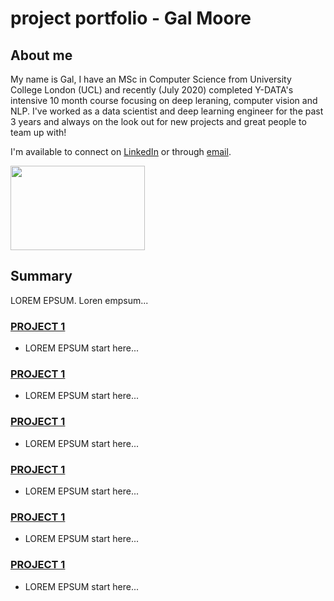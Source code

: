 # project portfolio - Gal Moore

## About me
 My name is Gal, I have an MSc in Computer Science from University College London (UCL) and recently (July 2020) completed Y-DATA's intensive 10 month course focusing on deep leraning, computer vision and NLP. I've worked as a data scientist and deep learning engineer for the past 3 years and always on the look out for new projects and great people to team up with!<br>

I'm available to connect on [LinkedIn](https://www.linkedin.com/in/galmoore) or through [email](gal@galmoore.co.uk).

<img src="https://cdn.clipart.email/b31a8e4dce12c35ea192f8420687c3fc_python-logo-clipart-easy-pandas-python-logo-png-download-_1242-733.png" width="215" height="135">

## Summary
LOREM EPSUM. 
Loren empsum...

### [PROJECT 1](https://github.com/GAL_LINK1) 
- LOREM EPSUM
 start here...


### [PROJECT 1](https://github.com/GAL_LINK1)
- LOREM EPSUM
 start here...

### [PROJECT 1](https://github.com/GAL_LINK1)
- LOREM EPSUM
 start here...

### [PROJECT 1](https://github.com/GAL_LINK1)
- LOREM EPSUM
 start here...

### [PROJECT 1](https://github.com/GAL_LINK1)
- LOREM EPSUM
 start here...

### [PROJECT 1](https://github.com/GAL_LINK1)
- LOREM EPSUM
 start here...

